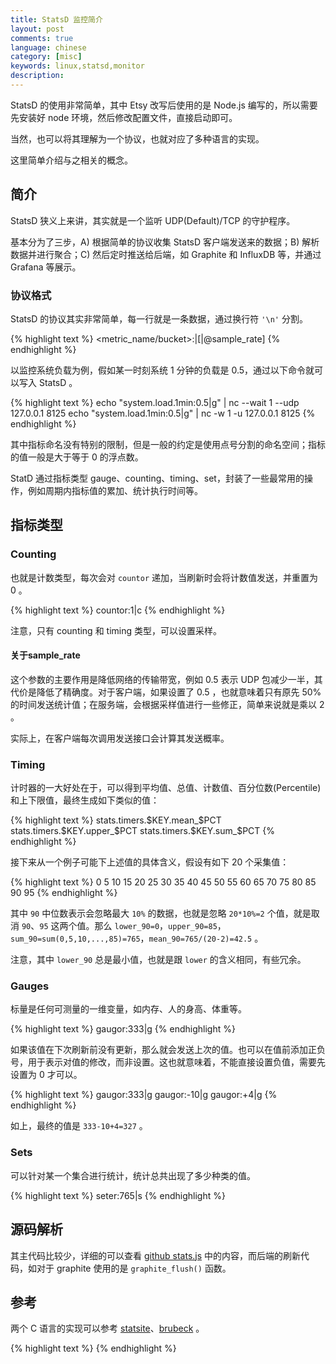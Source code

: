 ```yaml
---
title: StatsD 监控简介
layout: post
comments: true
language: chinese
category: [misc]
keywords: linux,statsd,monitor
description:
---
```


StatsD 的使用非常简单，其中 Etsy 改写后使用的是 Node.js 编写的，所以需要先安装好 node 环境，然后修改配置文件，直接启动即可。

当然，也可以将其理解为一个协议，也就对应了多种语言的实现。

这里简单介绍与之相关的概念。

<!-- more -->

## 简介

StatsD 狭义上来讲，其实就是一个监听 UDP(Default)/TCP 的守护程序。

基本分为了三步，A) 根据简单的协议收集 StatsD 客户端发送来的数据；B) 解析数据并进行聚合；C) 然后定时推送给后端，如 Graphite 和 InfluxDB 等，并通过 Grafana 等展示。

### 协议格式

StatsD 的协议其实非常简单，每一行就是一条数据，通过换行符 `'\n'` 分割。

{% highlight text %}
<metric_name/bucket>:<value>|<type>[|@sample_rate]
{% endhighlight %}

以监控系统负载为例，假如某一时刻系统 1 分钟的负载是 0.5，通过以下命令就可以写入 StatsD 。

{% highlight text %}
echo "system.load.1min:0.5|g" | nc --wait 1 --udp 127.0.0.1 8125
echo "system.load.1min:0.5|g" | nc -w 1 -u 127.0.0.1 8125
{% endhighlight %}

其中指标命名没有特别的限制，但是一般的约定是使用点号分割的命名空间；指标的值一般是大于等于 0 的浮点数。

StatD 通过指标类型 gauge、counting、timing、set，封装了一些最常用的操作，例如周期内指标值的累加、统计执行时间等。

## 指标类型

### Counting

也就是计数类型，每次会对 `countor` 递加，当刷新时会将计数值发送，并重置为 0 。

{% highlight text %}
countor:1|c
{% endhighlight %}

注意，只有 counting 和 timing 类型，可以设置采样。

#### 关于sample_rate

这个参数的主要作用是降低网络的传输带宽，例如 0.5 表示 UDP 包减少一半，其代价是降低了精确度。对于客户端，如果设置了 0.5 ，也就意味着只有原先 50% 的时间发送统计值；在服务端，会根据采样值进行一些修正，简单来说就是乘以 2 。

实际上，在客户端每次调用发送接口会计算其发送概率。

### Timing

计时器的一大好处在于，可以得到平均值、总值、计数值、百分位数(Percentile)和上下限值，最终生成如下类似的值：

{% highlight text %}
stats.timers.$KEY.mean_$PCT
stats.timers.$KEY.upper_$PCT
stats.timers.$KEY.sum_$PCT
{% endhighlight %}

接下来从一个例子可能下上述值的具体含义，假设有如下 20 个采集值：

{% highlight text %}
0 5 10 15 20 25 30 35 40 45 50 55 60 65 70 75 80 85 90 95
{% endhighlight %}

其中 `90` 中位数表示会忽略最大 `10%` 的数据，也就是忽略 `20*10%=2` 个值，就是取消 `90`、`95` 这两个值。那么 `lower_90=0`，`upper_90=85`，`sum_90=sum(0,5,10,...,85)=765`，`mean_90=765/(20-2)=42.5` 。

注意，其中 `lower_90` 总是最小值，也就是跟 `lower` 的含义相同，有些冗余。

### Gauges

标量是任何可测量的一维变量，如内存、人的身高、体重等。

{% highlight text %}
gaugor:333|g
{% endhighlight %}

如果该值在下次刷新前没有更新，那么就会发送上次的值。也可以在值前添加正负号，用于表示对值的修改，而非设置。这也就意味着，不能直接设置负值，需要先设置为 0 才可以。

{% highlight text %}
gaugor:333|g
gaugor:-10|g
gaugor:+4|g
{% endhighlight %}

如上，最终的值是 `333-10+4=327` 。

### Sets

可以针对某一个集合进行统计，统计总共出现了多少种类的值。

{% highlight text %}
seter:765|s
{% endhighlight %}


## 源码解析

其主代码比较少，详细的可以查看 [github stats.js](https://github.com/etsy/statsd/blob/master/stats.js) 中的内容，而后端的刷新代码，如对于 graphite 使用的是 `graphite_flush()` 函数。


## 参考

两个 C 语言的实现可以参考 [statsite](https://github.com/statsite/statsite)、[brubeck](https://github.com/github/brubeck) 。

<!--
https://github.com/etsy/statsd/blob/master/docs/metric_types.md
https://blog.pkhamre.com/understanding-statsd-and-graphite/

https://github.com/statsite/statsite
https://github.com/github/brubeck
https://github.com/jbuchbinder/statsd-c


StatsD 的 APM 实现
https://docs.datadoghq.com/tracing/
Datadog StatsD 的消息格式
https://docs.datadoghq.com/developers/dogstatsd/


单行最大为 1024 字节，超过将会返回 `-ENOSPC(28)` 错误。
-->


{% highlight text %}
{% endhighlight %}
